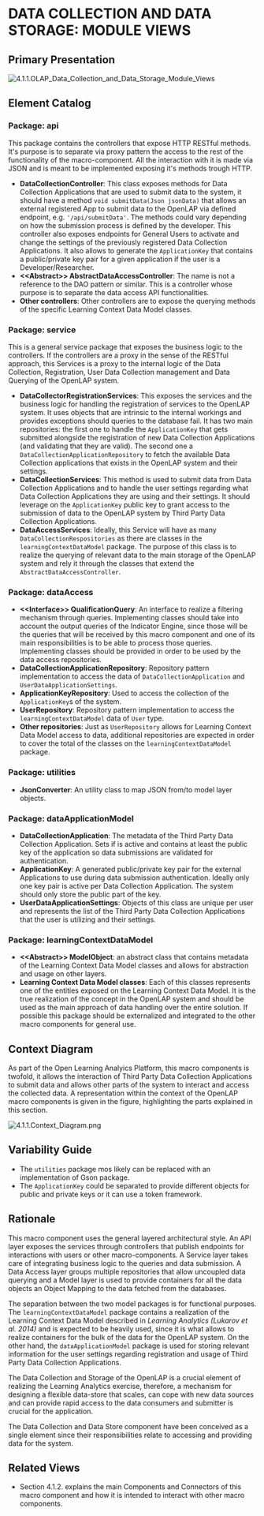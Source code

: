 # DATA COLLECTION AND DATA STORAGE: MODULE VIEWS

## Primary Presentation

![4.1.1.OLAP_Data_Collection_and_Data_Storage_Module_Views](../4.Views/4.1.1.OLAP_Data_Collection_and_Data_Storage_Module_Views.png)

## Element Catalog

### Package: api
This package contains the controllers that expose HTTP RESTful methods. It's purpose is to separate via proxy pattern the access to the rest of the functionality of the macro-component. All the interaction with it is made via JSON and is meant to be implemented exposing it's methods trough HTTP.

* **DataCollectionController**: This class exposes methods for Data Collection Applications that are used to submit data to the system, it should have a method `void submitData(Json jsonData)` that allows an external registered App to submit data to the OpenLAP via defined endpoint, e.g. `'/api/submitData'`. The methods could vary depending on how the submission process is defined by the developer. This controller also exposes endpoints for General Users to activate and change the settings of the previously registered Data Collection Applications. It also allows to generate the `ApplicationKey` that contains a public/private key pair for a given application if the user is a Developer/Researcher.
* **&#60;&#60;Abstract&#62;&#62; AbstractDataAccessController**: The name is not a reference to the DAO pattern or similar. This is a controller whose purpose is to separate the data access API functionalities.
* **Other controllers**: Other controllers are to expose the querying methods of the specific Learning Context Data Model classes.

### Package: service
This is a general service package that exposes the business logic to the controllers. If the controllers are a proxy in the sense of the RESTful approach, this Services is a proxy to the internal logic of the Data Collection, Registration, User Data Collection management and Data Querying of the OpenLAP system.

* **DataCollectorRegistrationServices**: This exposes the services and the business logic for handling the registration of services to the OpenLAP system. It uses objects that are intrinsic to the internal workings and provides exceptions should queries to the database fail. It has two main repositories: the first one to handle the `ApplicationKey` that gets submitted alongside the registration of new Data Collection Applications (and validating that they are valid). The second one a `DataCollectionApplicationRepository` to fetch the available Data Collection applications that exists in the OpenLAP system and their settings.
* **DataCollectionServices**: This method is used to submit data from Data Collection Applications and to handle the user settings regarding what Data Collection Applications they are using and their settings. It should leverage on the `ApplicationKey` public key to grant access to the submission of data to the OpenLAP system by Third Party Data Collection Applications.
* **DataAccessServices**: Ideally, this Service will have as many `DataCollectionRespositories` as there are classes in the `learningContextDataModel` package. The purpose of this class is to realize the querying of relevant data to the main storage of the OpenLAP system and rely it through the classes that extend the `AbstractDataAccessController`.

### Package: dataAccess
* **&#60;&#60;Interface&#62;&#62; QualificationQuery**: An interface to realize a filtering mechanism through queries. Implementing classes should take into account the output queries of the Indicator Engine, since those will be the queries that will be received by this macro component and one of its main responsibilities is to be able to process those queries. Implementing classes should be provided in order to be used by the data access repositories.
* **DataCollectionApplicationRepository**: Repository pattern implementation to access the data of `DataCollectionApplication` and `UserDataApplicationSettings`.
* **ApplicationKeyRepository**: Used to access the collection of the `ApplicationKey`s of the system.
* **UserRepository**: Repository pattern implementation to access the `learningContextDataModel` data of `User` type.
* **Other repositories**: Just as `UserRepository` allows for Learning Context Data Model access to data, additional repositories are expected in order to cover the total of the classes on the `learningContextDataModel` package.

### Package: utilities
* **JsonConverter**: An utility class to map JSON from/to model layer objects.

### Package: dataApplicationModel
* **DataCollectionApplication**: The metadata of the Third Party Data Collection Application. Sets if is active and contains at least the public key of the application so data submissions are validated for authentication.
* **ApplicationKey**: A generated public/private key pair for the external Applications to use during data submission authentication. Ideally only one key pair is active per Data Collection Application. The system should only store the public part of the key.
* **UserDataApplicationSettings**: Objects of this class are unique per user and represents the list of the Third Party Data Collection Applications that the user is utilizing and their settings.

### Package: learningContextDataModel
* **&#60;&#60;Abstract&#62;&#62; ModelObject**: an abstract class that contains metadata of the Learning Context Data Model classes and allows for abstraction and usage on other layers.
* **Learning Context Data Model classes**: Each of this classes represents one of the entities exposed on the Learning Context Data Model. It is the true realization of the concept in the OpenLAP system and should be used as the main approach of data handling over the entire solution. If possible this package should be externalized and integrated to the other macro components for general use.

## Context Diagram

As part of the Open Learning Analyics Platform, this macro components is twofold, it allows the interaction of Third Party Data Collection Applications to submit data and allows other parts of the system to interact and access the collected data. A representation within the context of the OpenLAP macro components is given in the figure, highlighting the parts explained in this section.

![4.1.1.Context_Diagram.png](../4.Views/4.1.1.Context_Diagram.png)

## Variability Guide

* The `utilities` package mos likely can be replaced with an implementation of Gson package.
* The `ApplicationKey` could be separated to provide different objects for public and private keys or it can use a token framework.

## Rationale

This macro component uses the general layered architectural style. An API layer exposes the services through controllers that publish endpoints for interactions with users or other macro-components. A Service layer takes care of integrating business logic to the queries and data submission. A Data Access layer groups multiple repositories that allow uncoupled data querying and a Model layer is used to provide containers for all the data objects an Object Mapping to the data fetched from the databases.

The separation between the two model packages is for functional purposes. The `learningContextDataModel` package contains a realization of the Learning Context Data Model described in _Learning Analytics (Lukarov et al. 2014)_ and is expected to be heavily used, since it is what allows to realize containers for the bulk of the data for the OpenLAP system. On the other hand, the `dataApplicationModel` package is used for storing relevant information for the user settings regarding registration and usage of Third Party Data Collection Applications.

The Data Collection and Storage of the OpenLAP is a crucial element of realizing the Learning Analytics exercise, therefore, a mechanism for designing a flexible data-store that scales, can cope with new data sources and can provide rapid access to the data consumers and submitter is crucial for the application.

The Data Collection and Data Store component have been conceived as a single element since their responsibilities relate to accessing and providing data for the system.

## Related Views

* Section 4.1.2. explains the main Components and Connectors of this macro component and how it is intended to interact with other macro components.
